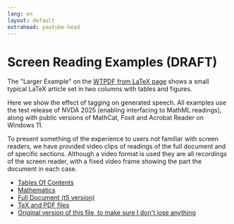 ```yaml
---
lang: en
layout: default
extrahead: youtube-head
---
```


# Screen Reading Examples (DRAFT)


The "Larger Example" on the [WTPDF from LaTeX page](https://latex3.github.io/tagging-project/documentation/wtpdf-from-latex#a-larger-example)
shows a small typical LaTeX article set in two columns with tables and figures.

Here we show the effect of tagging on generated speech. All examples
use the test release of NVDA 2025 (enabling interfacing to MathML
readings), along with public versions of MathCat,  Foxit and 
Acrobat Reader on Windows 11.

To present something of the experience to users not familiar with screen
readers, we have provided video clips of readings of the full document
and of specific sections. Although a video format is used they are all
recordings of the screen reader, with a fixed video frame showing the
part the document in each case.


 * [Tables Of Contents](toc)
 * [Mathematics](math)
 * [Full Document (t5 version)](fulldoc)
 * [TeX and PDF files](sources)
 * [Original version of this file, to make sure I don't lose anything](original)

